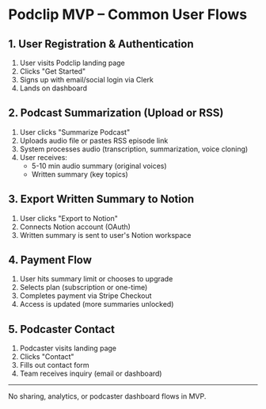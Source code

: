 # Podclip MVP – Common User Flows

## 1. User Registration & Authentication
1. User visits Podclip landing page
2. Clicks "Get Started"
3. Signs up with email/social login via Clerk
4. Lands on dashboard

## 2. Podcast Summarization (Upload or RSS)
1. User clicks "Summarize Podcast"
2. Uploads audio file or pastes RSS episode link
3. System processes audio (transcription, summarization, voice cloning)
4. User receives:
   - 5-10 min audio summary (original voices)
   - Written summary (key topics)

## 3. Export Written Summary to Notion
1. User clicks "Export to Notion"
2. Connects Notion account (OAuth)
3. Written summary is sent to user's Notion workspace

## 4. Payment Flow
1. User hits summary limit or chooses to upgrade
2. Selects plan (subscription or one-time)
3. Completes payment via Stripe Checkout
4. Access is updated (more summaries unlocked)

## 5. Podcaster Contact
1. Podcaster visits landing page
2. Clicks "Contact"
3. Fills out contact form
4. Team receives inquiry (email or dashboard)

---

No sharing, analytics, or podcaster dashboard flows in MVP. 